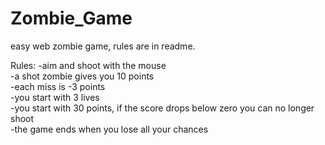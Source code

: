 # Zombie_Game
easy web zombie game, rules are in readme.

Rules:
-aim and shoot with the mouse <br>
-a shot zombie gives you 10 points <br>
-each miss is -3 points <br>
-you start with 3 lives <br>
-you start with 30 points, if the score drops below zero you can no longer shoot <br>
-the game ends when you lose all your chances
